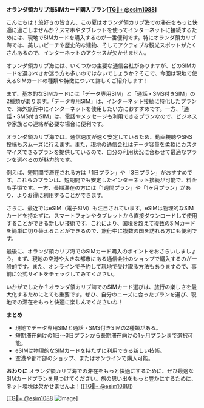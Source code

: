 **オランダ領カリブ海SIMカード購入プラン[[TG💪+ @esim1088](https://t.me/s/esim1088)]**

こんにちは！旅好きの皆さん、この夏はオランダ領カリブ海での滞在をもっと快適に過ごしませんか？スマホやタブレットを使ってインターネットに接続するためには、現地でSIMカードを購入するのが一番便利です。特にオランダ領カリブ海では、美しいビーチや歴史的な建物、そしてアクティブな観光スポットがたくさんあるので、インターネットのアクセスが欠かせません。

オランダ領カリブ海には、いくつかの主要な通信会社がありますが、どのSIMカードを選ぶべきか迷う方も多いのではないでしょうか？そこで、今回は現地で使えるSIMカードの種類や特徴について詳しくご紹介します！

まず、基本的なSIMカードには「データ専用SIM」と「通話・SMS付きSIM」の2種類があります。「データ専用SIM」は、インターネット接続に特化したプランで、海外旅行中にインターネットを使用したい方におすすめです。一方、「通話・SMS付きSIM」は、電話やメッセージも利用できるプランなので、ビジネスや家族との連絡が必要な場合に便利です。

オランダ領カリブ海では、通信速度が速く安定しているため、動画視聴やSNS投稿もスムーズに行えます。また、現地の通信会社はデータ容量を柔軟にカスタマイズできるプランを提供しているので、自分の利用状況に合わせて最適なプランを選べるのが魅力的です。

例えば、短期間で滞在される方は「1日プラン」や「3日プラン」がおすすめです。これらのプランは、短期間でも安定したインターネット接続が可能で、料金も手頃です。一方、長期滞在の方には「1週間プラン」や「1ヶ月プラン」があり、よりお得に利用することができます。

さらに、最近ではeSIM（電子SIM）も注目されています。eSIMは物理的なSIMカードを持たずに、スマートフォンやタブレットから直接ダウンロードして使用することができる新しい技術です。これにより、国境を超えて複数のSIMカードを簡単に切り替えることができるので、旅行中に複数の国を訪れる方にも便利です。

最後に、オランダ領カリブ海でのSIMカード購入のポイントをおさらいしましょう。まず、現地の空港や大きな都市にある通信会社のショップで購入するのが一般的です。また、オンラインで予約して現地で受け取る方法もありますので、事前に公式サイトをチェックしてみてください。

いかがでしたか？オランダ領カリブ海でのSIMカード選びは、旅行の楽しさを最大化するためにとても重要です。ぜひ、自分のニーズに合ったプランを選び、現地での滞在をもっと快適に楽しんでくださいね！

**まとめ**
- 現地でデータ専用SIMと通話・SMS付きSIMの2種類がある。
- 短期滞在向けの1日～3日プランから長期滞在向けの1ヶ月プランまで選択可能。
- eSIMは物理的なSIMカードを持たずに利用できる新しい技術。
- 空港や都市部のショップ、またはオンラインで購入可能。

**おわりに**
オランダ領カリブ海での滞在をもっと快適にするために、ぜひ最適なSIMカードプランを見つけてください。旅の思い出をもっと豊かにするために、ネット環境は欠かせませんよ！([[TG💪+ @esim1088](https://t.me/s/esim1088)])

[[TG💪+ @esim1088](https://t.me/s/esim1088) ![Image](https://i.postimg.cc/Y0z9fWf4/image.png)]